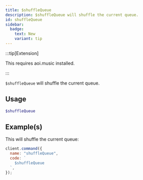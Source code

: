 ```yaml
---
title: $shuffleQueue
description: $shuffleQueue will shuffle the current queue.
id: shuffleQueue
sidebar: 
  badge:
    text: New
    variant: tip
---
```


:::tip[Extension]

This requires aoi.music installed.

:::

`$shuffleQueue` will shuffle the current queue.

## Usage

```php
$shuffleQueue
```

## Example(s)

This will shuffle the current queue:

```javascript
client.command({
  name: "shuffleQueue",
  code: `
    $shuffleQueue
  `,
});
```
